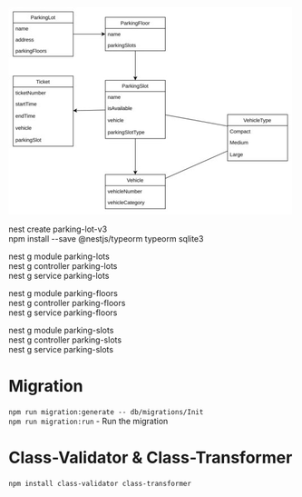 ![ER](./assets/ER.jpg)

nest create parking-lot-v3  
npm install --save @nestjs/typeorm typeorm sqlite3

nest g module parking-lots  
nest g controller parking-lots  
nest g service parking-lots

nest g module parking-floors  
nest g controller parking-floors  
nest g service parking-floors

nest g module parking-slots  
nest g controller parking-slots  
nest g service parking-slots

# Migration

`npm run migration:generate -- db/migrations/Init`  
`npm run migration:run` - Run the migration

# Class-Validator & Class-Transformer

`npm install class-validator class-transformer`
